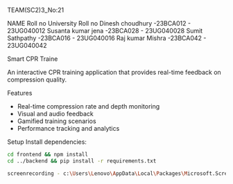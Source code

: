  TEAM(SC2)3_No:21

NAME                  Roll no    University Roll no
Dinesh choudhury    -23BCA012  -  23UG040012
Susanta kumar jena  -23BCA028  -  23UG040028
Sumit Sathpathy     -23BCA016  -  23UG040016
Raj kumar Mishra    -23BCA042  -  23UG040042

 
 Smart CPR Traine

An interactive CPR training application that provides real-time feedback on compression quality.

Features

- Real-time compression rate and depth monitoring
- Visual and audio feedback
- Gamified training scenarios
- Performance tracking and analytics

Setup
 Install dependencies:
   ```bash
   cd frontend && npm install
   cd ../backend && pip install -r requirements.txt

screenrecording - c:\Users\Lenovo\AppData\Local\Packages\Microsoft.ScreenSketch_8wekyb3d8bbwe\TempState\Recordings\20250724-1959-17.3738202.mp4
